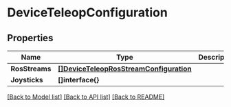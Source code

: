 # DeviceTeleopConfiguration

## Properties

Name | Type | Description | Notes
------------ | ------------- | ------------- | -------------
**RosStreams** | [**[]DeviceTeleopRosStreamConfiguration**](DeviceTeleopRosStreamConfiguration.md) |  | [optional] 
**Joysticks** | **[]interface{}** |  | [optional] 

[[Back to Model list]](../README.md#documentation-for-models) [[Back to API list]](../README.md#documentation-for-api-endpoints) [[Back to README]](../README.md)


